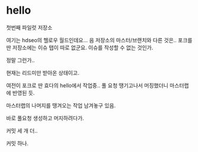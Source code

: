 hello
=====

첫번째 파일럿 저장소

여기는 hdseo의 헬로우 월드인데요...
음 저장소의 마스터/브랜치와 다른 것은..
포크를 딴 저장소에는 이슈 탭이 따로 없군요.
이슈를 작성할 수 없는 것인가.

정말 그런가..


현재는 리드미만 받아온 상태이고.

여전이 포크로 딴 효다의  hello에서 작업중..
풀 요청 땡기고나서 머징했더니
마스터랩에 반영된 듯.

마스터랩의 나머지를 땡겨오는 작업 남겨놓구 있음.

바로 풀요청 생성하고 머지하려다가.

커밋 세 개 더..

커밋 하나.
